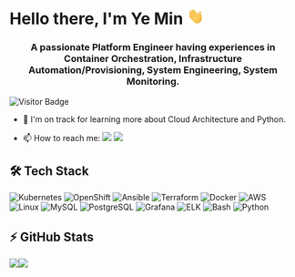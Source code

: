 <h1>Hello there, I'm Ye Min <img src="https://raw.githubusercontent.com/ABSphreak/ABSphreak/master/gifs/Hi.gif" width="30px"></h1>

<h3 align="center">A passionate Platform Engineer having experiences in Container Orchestration, Infrastructure Automation/Provisioning, System Engineering, System Monitoring.</h3>

![Visitor Badge](https://visitor-badge.laobi.icu/badge?page_id=yemin7.yemin7)


- 🌱 I'm on track for learning more about Cloud Architecture and Python.

- 📫 How to reach me: <a href="https://www.linkedin.com/in/yeminphyo/"><img src="https://img.shields.io/badge/LinkedIn-0077B5?style=for-the-badge&logo=linkedin&logoColor=white"></a> <a href="mailto:yeminphyo25@gmail.com"><img src="https://img.shields.io/badge/Gmail-D14836?style=for-the-badge&logo=gmail&logoColor=white"></a>



## 🛠  Tech Stack

![Kubernetes](https://img.shields.io/badge/Kubernetes-white?style=flat-square&logo=Kubernetes) ![OpenShift](https://img.shields.io/badge/OpenShift-red?style=flat-square&logo=Red%20Hat%20Open%20Shift)    ![Ansible](https://img.shields.io/badge/Ansible-black?style=flat-square&logo=ansible) ![Terraform](https://img.shields.io/badge/Terraform-blueviolet?style=flat-square&logo=Terraform) ![Docker](https://img.shields.io/badge/Docker-white?style=flat-square&logo=Docker) ![AWS](https://img.shields.io/badge/AWS-yellow?style=flat-square&logo=Amazon%20AWS) ![Linux](https://img.shields.io/badge/Linux-grey?style=flat-square&logo=linux) ![MySQL](https://img.shields.io/badge/MySQL-white?style=flat-square&logo=mysql) ![PostgreSQL](https://img.shields.io/badge/PostgreSQL-white?style=flat-square&logo=PostgreSQL) ![Grafana](https://img.shields.io/badge/Grafana-black?style=flat-square&logo=Grafana) ![ELK](https://img.shields.io/badge/ELK-005571?style=flat-square&logo=elastic) ![Bash](https://img.shields.io/badge/Bash-white?style=flat-square&logo=GNU%20Bash) ![Python](https://img.shields.io/badge/Python-white?style=flat-square&logo=Python)


## ⚡ GitHub Stats
<img align="left" src="https://github-readme-stats.vercel.app/api?username=yemin7&show_icons=true&count_private=true&theme=gruvbox" />

<img src="https://github-readme-stats.vercel.app/api/top-langs/?username=yemin7&layout=compact&count_private=true&theme=gruvbox" />
